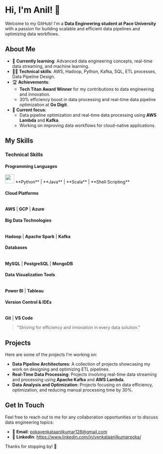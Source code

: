 # Hi, I'm Anil! 👋

Welcome to my GitHub! I'm a **Data Engineering student at Pace University** with a passion for building scalable and efficient data pipelines and optimizing data workflows. 

## About Me

- 🌱 **Currently learning**: Advanced data engineering concepts, real-time data streaming, and machine learning.
- 👨‍💻 **Technical skills**: AWS, Hadoop, Python, Kafka, SQL, ETL processes, Data Pipeline Design.
- 🏆 **Achievements**: 
  - **Tech Titan Award Winner** for my contributions to data engineering and innovation.
  - 30% efficiency boost in data processing and real-time data pipeline optimization at **Go Digit**.
- 🚀 **Current focus**: 
  - Data pipeline optimization and real-time data processing using **AWS Lambda** and **Kafka**.
  - Working on improving data workflows for cloud-native applications.

## My Skills


### Technical Skills


#### **Programming Languages**
<img src="https://cdnjs.cloudflare.com/ajax/libs/devicons/2.2.0/devicon.min.css" width="30" />
<i class="devicon-python-plain"></i>
<i class="devicon-java-plain"></i>
<i class="devicon-scala-plain"></i>
<i class="devicon-bash-plain"></i>  
**Python** | **Java** | **Scala** | **Shell Scripting**

#### **Cloud Platforms**
<i class="devicon-amazonwebservices-original"></i>
<i class="devicon-googlecloud-plain"></i>
<i class="devicon-azure-plain"></i>  
**AWS** | **GCP** | **Azure**

#### **Big Data Technologies**
<i class="devicon-hadoop-plain"></i>
<i class="devicon-apachespark-plain"></i>
<i class="devicon-kafka-plain"></i>  
**Hadoop** | **Apache Spark** | **Kafka**

#### **Databases**
<i class="devicon-mysql-plain"></i>
<i class="devicon-postgresql-plain"></i>
<i class="devicon-mongodb-plain"></i>  
**MySQL** | **PostgreSQL** | **MongoDB**

#### **Data Visualization Tools**
<i class="devicon-powerbi-plain"></i>
<i class="devicon-tableau-plain"></i>  
**Power BI** | **Tableau**

#### **Version Control & IDEs**
<i class="devicon-git-plain"></i>
<i class="devicon-visualstudio-plain"></i>  
**Git** | **VS Code**



> "Striving for efficiency and innovation in every data solution."
## Projects

Here are some of the projects I'm working on:

- **Data Pipeline Architectures**: A collection of projects showcasing my work on designing and optimizing ETL pipelines.
- **Real-Time Data Processing**: Projects involving real-time data streaming and processing using **Apache Kafka** and **AWS Lambda**.
- **Data Analysis and Optimization**: Projects focusing on data efficiency, optimization, and reducing manual processing time by 30%.

## Get In Touch

Feel free to reach out to me for any collaboration opportunities or to discuss data engineering topics:

- 📧 **Email**: pokavenkataanilkumar128@gmail.com
- 💼 **LinkedIn**: https://www.linkedin.com/in/venkataanilkumarpoka/

Thanks for stopping by! 🙌
